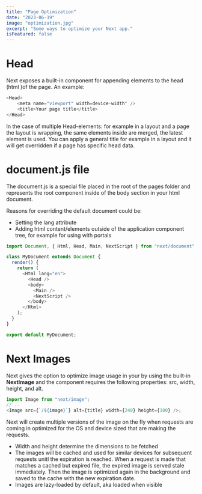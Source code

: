 ```yaml
---
title: "Page Optimization"
date: "2023-06-19"
image: "optimization.jpg"
excerpt: "Some ways to optimize your Next app."
isFeatured: false
---
```


# Head

Next exposes a built-in component for appending elements to the head (html <head>)of the page. An example:

```js
<Head>
	<meta name="viewport" width=device-width" />
    <title>Your page title</title>
</Head>
```

In the case of multiple Head-elements: for example in a layout and a page the layout is wrapping, the same elements inside are merged, the latest element is used. You can apply a general title for example in a layout and it will get overridden if a page has specific head data.

# document.js file

The document.js is a special file placed in the root of the pages folder and represents the root component inside of the body section in your html document.

Reasons for overriding the default document could be:

- Setting the lang attribute
- Adding html content/elements outside of the application component tree, for example for using with portals

```js
import Document, { Html, Head, Main, NextScript } from "next/document";

class MyDocument extends Document {
  render() {
    return (
      <Html lang="en">
        <Head />       
        <body>
          <Main /> 
          <NextScript />
        </body>
      </Html>
    );
  }
}

export default MyDocument;
```

# Next Images

Next gives the option to optimize image usage in your by using the built-in **NextImage** and the component requires the following properties: src, width, height, and alt.

```js
import Image from "next/image";
//...
<Image src={`/${image}`} alt={title} width={240} height={100} />;
```

Next will create multiple versions of the image on the fly when requests are coming in optimized for the OS and device sized that are making the requests.

- Width and height determine the dimensions to be fetched
- The images will be cached and used for similar devices for subsequent requests unitl the expiration is reached. When a request is made that matches a cached but expired file, the expired image is served stale immediately. Then the image is optimized again in the background and saved to the cache with the new expiration date.
- Images are lazy-loaded by default, aka loaded when visible
